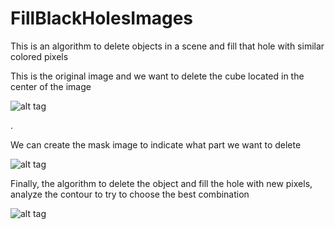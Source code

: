 # FillBlackHolesImages

This is an algorithm to delete objects in a scene and fill that hole with similar colored pixels

This is the original image and we want to delete the cube located in the center of the image

![alt tag](http://i.imgur.com/6VI98Bw.png)

.

We can create the mask image to indicate what part we want to delete

![alt tag](http://i.imgur.com/agVO3cW.png)

Finally, the algorithm to delete the object and fill the hole with new pixels, analyze the contour to try to choose the best combination

![alt tag](http://i.imgur.com/zY3WcxM.png)
